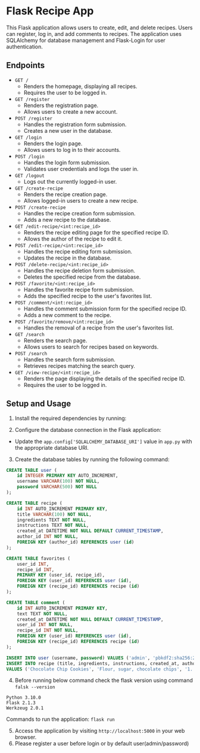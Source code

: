 # Flask Recipe App

This Flask application allows users to create, edit, and delete recipes. Users can register, log in, and add comments to recipes. The application uses SQLAlchemy for database management and Flask-Login for user authentication.

## Endpoints

- `GET /`
    - Renders the homepage, displaying all recipes.
    - Requires the user to be logged in.
- `GET /register`
    - Renders the registration page.
    - Allows users to create a new account.
- `POST /register`
    - Handles the registration form submission.
    - Creates a new user in the database.
- `GET /login`
    - Renders the login page.
    - Allows users to log in to their accounts.
- `POST /login`
    - Handles the login form submission.
    - Validates user credentials and logs the user in.
- `GET /logout`
    - Logs out the currently logged-in user.
- `GET /create-recipe`
    - Renders the recipe creation page.
    - Allows logged-in users to create a new recipe.
- `POST /create-recipe`
    - Handles the recipe creation form submission.
    - Adds a new recipe to the database.
- `GET /edit-recipe/<int:recipe_id>`
    - Renders the recipe editing page for the specified recipe ID.
    - Allows the author of the recipe to edit it.
- `POST /edit-recipe/<int:recipe_id>`
    - Handles the recipe editing form submission.
    - Updates the recipe in the database.
- `POST /delete-recipe/<int:recipe_id>`
    - Handles the recipe deletion form submission.
    - Deletes the specified recipe from the database.
- `POST /favorite/<int:recipe_id>`
    - Handles the favorite recipe form submission.
    - Adds the specified recipe to the user's favorites list.
- `POST /comment/<int:recipe_id>`
    - Handles the comment submission form for the specified recipe ID.
    - Adds a new comment to the recipe.
- `POST /favorite/remove/<int:recipe_id>`
    - Handles the removal of a recipe from the user's favorites list.
- `GET /search`
    - Renders the search page.
    - Allows users to search for recipes based on keywords.
- `POST /search`
    - Handles the search form submission.
    - Retrieves recipes matching the search query.
- `GET /view-recipe/<int:recipe_id>`
    - Renders the page displaying the details of the specified recipe ID.
    - Requires the user to be logged in.

## Setup and Usage

1. Install the required dependencies by running:

2. Configure the database connection in the Flask application:
- Update the `app.config['SQLALCHEMY_DATABASE_URI']` value in `app.py` with the appropriate database URI.

3. Create the database tables by running the following command:

```sql
CREATE TABLE user (
    id INTEGER PRIMARY KEY AUTO_INCREMENT,
    username VARCHAR(100) NOT NULL,
    password VARCHAR(500) NOT NULL
);

CREATE TABLE recipe (
    id INT AUTO_INCREMENT PRIMARY KEY,
    title VARCHAR(100) NOT NULL,
    ingredients TEXT NOT NULL,
    instructions TEXT NOT NULL,
    created_at DATETIME NOT NULL DEFAULT CURRENT_TIMESTAMP,
    author_id INT NOT NULL,
    FOREIGN KEY (author_id) REFERENCES user (id)
);

CREATE TABLE favorites (
    user_id INT,
    recipe_id INT,
    PRIMARY KEY (user_id, recipe_id),
    FOREIGN KEY (user_id) REFERENCES user (id),
    FOREIGN KEY (recipe_id) REFERENCES recipe (id)
);

CREATE TABLE comment (
    id INT AUTO_INCREMENT PRIMARY KEY,
    text TEXT NOT NULL,
    created_at DATETIME NOT NULL DEFAULT CURRENT_TIMESTAMP,
    user_id INT NOT NULL,
    recipe_id INT NOT NULL,
    FOREIGN KEY (user_id) REFERENCES user (id),
    FOREIGN KEY (recipe_id) REFERENCES recipe (id)
);

INSERT INTO user (username, password) VALUES ('admin', 'pbkdf2:sha256:260000$gq1B4eInE36bKhE4$42150e96c7ea9edba133fdae47e89547d05b9683ae534534a078fa5aef14ec2a');
INSERT INTO recipe (title, ingredients, instructions, created_at, author_id)
VALUES ('Chocolate Chip Cookies', 'Flour, sugar, chocolate chips', '1. Preheat oven to 350°F. 2. Mix ingredients...', NOW(), 1);
```
4. Before running below command check the flask version using command ``falsk --version``
```agsl
Python 3.10.0
Flask 2.1.3
Werkzeug 2.0.1
```
Commands to run the application:
    ``flask run``

5. Access the application by visiting `http://localhost:5000` in your web browser.
6. Please register a user before login or by default user(admin/password)

